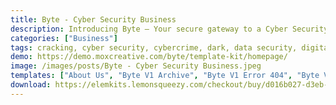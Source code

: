 ```yaml
---
title: Byte - Cyber Security Business
description: Introducing Byte – Your secure gateway to a Cyber Security Business website. Built with Elementor's finesse, this Template Kit streamlines design. Customize effortlessly with intuitive tools, all free of cost. Byte offers a sleek design that perfectly captures your cyber security enterprise. Elevate your online presence with this Elementor Template Kit. Experience the blend of aesthetics and functionality, showcasing your digital security solutions with flair. Embark on your digital journey today – choose Byte and present your cyber expertise with confidence.
categories: ["Business"]
tags: cracking, cyber security, cybercrime, dark, data security, digital agency, digital security, hacking, privacy, security, security agency, security company, security service, tech service, technology
demo: https://demo.moxcreative.com/byte/template-kit/homepage/
image: /images/posts/Byte - Cyber Security Business.jpeg
templates: ["About Us", "Byte V1 Archive", "Byte V1 Error 404", "Byte V1 Footer", "Byte V1 Header", "Byte V1 Single Post", "Contact Us", "Faq", "Global", "Homepage", "Pricing Plan", "Product", "Service", "Single Service", "Team"]
download: https://elemkits.lemonsqueezy.com/checkout/buy/d016b027-d3eb-472d-a7c1-65a3bfdbb2a7
---
```

